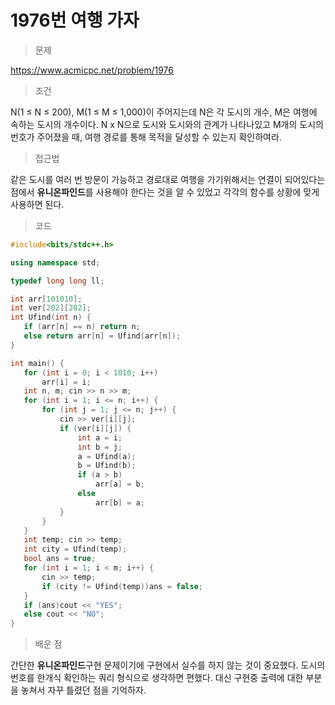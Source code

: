 # 1976번 여행 가자

> 문제

https://www.acmicpc.net/problem/1976

> 조건

N(1 ≤ N ≤ 200), M(1 ≤ M ≤ 1,000)이 주어지는데 N은 각 도시의 개수, M은 여행에 속하는 도시의 개수이다. N x N으로 도시와 도시와의 관계가 나타나있고 M개의 도시의 번호가 주어졌을 때, 여행 경로를 통해 목적을 달성할 수 있는지 확인하여라.

> 접근법

같은 도시를 여러 번 방문이 가능하고 경로대로 여행을 가기위해서는 연결이 되어있다는 점에서 **유니온파인드**를 사용해야 한다는 것을 알 수 있었고 각각의 함수를 상황에 맞게 사용하면 된다.

> 코드

 ``` c++
#include<bits/stdc++.h>

using namespace std;

typedef long long ll;

int arr[101010];
int ver[202][202];
int Ufind(int n) {
	if (arr[n] == n) return n;
	else return arr[n] = Ufind(arr[n]);
}

int main() {
	for (int i = 0; i < 1010; i++)
		arr[i] = i;
	int n, m; cin >> n >> m;
	for (int i = 1; i <= n; i++) {
		for (int j = 1; j <= n; j++) {
			cin >> ver[i][j];
			if (ver[i][j]) {
				int a = i;
				int b = j;
				a = Ufind(a);
				b = Ufind(b);
				if (a > b)
					arr[a] = b;
				else
					arr[b] = a;
			}
		}
	}
	int temp; cin >> temp;
	int city = Ufind(temp);
	bool ans = true;
	for (int i = 1; i < m; i++) {
		cin >> temp;
		if (city != Ufind(temp))ans = false;
	}
	if (ans)cout << "YES";
	else cout << "NO";
}
```

> 배운 점

간단한 **유니온파인드**구현 문제이기에 구현에서 실수를 하지 않는 것이 중요했다. 도시의 번호를 한개식 확인하는 쿼리 형식으로 생각하면 편했다. 대신 구현중 출력에 대한 부분을 놓쳐서 자꾸 틀렸던 점을 기억하자.

